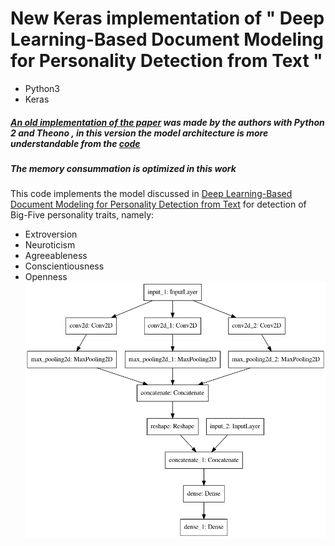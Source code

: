 # New Keras implementation of " Deep Learning-Based Document Modeling for Personality Detection from Text "
- Python3
- Keras
##### [An old implementation of the paper](https://github.com/SenticNet/personality-detection) was made by the authors with Python 2 and Theono , in this version the model architecture is more understandable from the [code](https://github.com/laifi/BigFive/blob/master/model.py)
##### The memory consummation is optimized in this work

This code implements the model discussed in  [Deep Learning-Based Document Modeling for Personality Detection from Text](http://sentic.net/deep-learning-based-personality-detection.pdf)  for detection of Big-Five personality traits, namely:

-   Extroversion
-   Neuroticism
-   Agreeableness
-   Conscientiousness
-   Openness
![model architecture](model.png)

